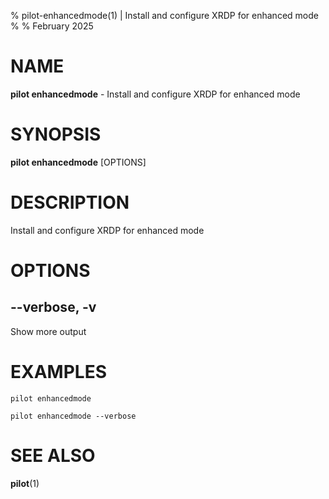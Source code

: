 % pilot-enhancedmode(1) | Install and configure XRDP for enhanced mode
% 
% February 2025

NAME
==================================================

**pilot enhancedmode** - Install and configure XRDP for enhanced mode

SYNOPSIS
==================================================

**pilot enhancedmode** [OPTIONS]

DESCRIPTION
==================================================

Install and configure XRDP for enhanced mode


OPTIONS
==================================================

--verbose, -v
--------------------------------------------------

Show more output


EXAMPLES
==================================================

~~~
pilot enhancedmode

pilot enhancedmode --verbose

~~~

SEE ALSO
==================================================

**pilot**(1)


